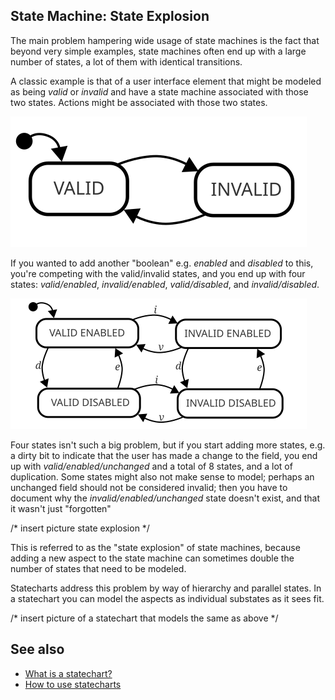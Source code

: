 ## State Machine: State Explosion

The main problem hampering wide usage of state machines is the fact that beyond very simple examples, state machines often end up with a large number of states, a lot of them with identical transitions.

A classic example is that of a user interface element that might be modeled as being _valid_ or _invalid_ and have a state machine associated with those two states.  Actions might be associated with those two states.

![Simple state machine with two states, valid and invalid](valid-invalid.svg)

If you wanted to add another "boolean" e.g. _enabled_ and _disabled_ to this, you're competing with the valid/invalid states, and you end up with four states: _valid/enabled_, _invalid/enabled_, _valid/disabled_, and _invalid/disabled_.

![Not so simple state machine with four states](valid-invalid-enabled-disabled.svg)

Four states isn't such a big problem, but if you start adding more states, e.g. a dirty bit to indicate that the user has made a change to the field, you end up with _valid/enabled/unchanged_ and a total of 8 states, and a lot of duplication.  Some states might also not make sense to model; perhaps an unchanged field should not be considered invalid; then you have to document why the _invalid/enabled/unchanged_ state doesn't exist, and that it wasn't just "forgotten"

/* insert picture state explosion */

This is referred to as the "state explosion" of state machines, because adding a new aspect to the state machine can sometimes double the number of states that need to be modeled.

Statecharts address this problem by way of hierarchy and parallel states.  In a statechart you can model the aspects as individual substates as it sees fit.

/* insert picture of a statechart that models the same as above */

## See also

* [What is a statechart?](what-is-a-statechart.html)
* [How to use statecharts](how-to-use-statecharts.html) 
